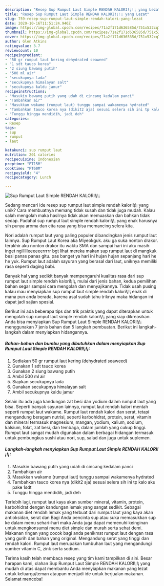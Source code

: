 ```yaml
---
description: "Resep Sup Rumput Laut Simple RENDAH KALORI!¡!¡ yang Lezat"
title: "Resep Sup Rumput Laut Simple RENDAH KALORI!¡!¡ yang Lezat"
slug: 759-resep-sup-rumput-laut-simple-rendah-kalori-yang-lezat
date: 2020-10-16T11:51:24.946Z
image: https://img-global.cpcdn.com/recipes/71a2f171d636585d/751x532cq70/sup-rumput-laut-simple-rendah-kalori-foto-resep-utama.jpg
thumbnail: https://img-global.cpcdn.com/recipes/71a2f171d636585d/751x532cq70/sup-rumput-laut-simple-rendah-kalori-foto-resep-utama.jpg
cover: https://img-global.cpcdn.com/recipes/71a2f171d636585d/751x532cq70/sup-rumput-laut-simple-rendah-kalori-foto-resep-utama.jpg
author: Glen Atkins
ratingvalue: 3.7
reviewcount: 10
recipeingredient:
- "50 gr rumput laut kering dehydrated seaweed"
- "1 sdt tauco korea"
- "2 siung bawang putih"
- "500 ml air"
- "secukupnya lada"
- "secukupnya himalayan salt"
- "secukupnya kaldu jamur"
recipeinstructions:
- "Masukin bawang putih yang udah di cincang kedalam panci"
- "Tambahkan air"
- "Masukkan wakame (rumput laut) tunggu sampai wakamenya hydrated"
- "Tambahkan tauco korea nya (dikit2 aja) sesuai selera sih ini tp kalo aku pake 1sdt"
- "Tunggu hingga mendidih, jadi deh"
categories:
- Resep
tags:
- sup
- rumput
- laut

katakunci: sup rumput laut 
nutrition: 201 calories
recipecuisine: Indonesian
preptime: "PT15M"
cooktime: "PT60M"
recipeyield: "4"
recipecategory: Lunch

---
```



![Sup Rumput Laut Simple RENDAH KALORI!¡!¡](https://img-global.cpcdn.com/recipes/71a2f171d636585d/751x532cq70/sup-rumput-laut-simple-rendah-kalori-foto-resep-utama.jpg)

Sedang mencari ide resep sup rumput laut simple rendah kalori!¡!¡ yang unik? Cara membuatnya memang tidak susah dan tidak juga mudah. Kalau salah mengolah maka hasilnya tidak akan memuaskan dan bahkan tidak sedap. Padahal sup rumput laut simple rendah kalori!¡!¡ yang enak harusnya sih punya aroma dan cita rasa yang bisa memancing selera kita.

Nori adalah rumput laut yang paling populer dibandingkan jenis rumput laut lainnya. Sup Rumput Laut Korea aka Miyeokguk. aku ga suka nonton drakor. terakhir aku nonton drakor itu waktu SMA dan sampai hari ini aku masih inget ngillllleeeeeerrrrr bgt lihat mereka makan sup rumput laut di mangkuk besi panas panas gitu. pas banget ya hari ini hujan hujan sepanjang hari he he yuk. Rumput laut adalah sayuran yang berasal dari laut, uniknya memiliki rasa seperti daging babi.

Banyak hal yang sedikit banyak mempengaruhi kualitas rasa dari sup rumput laut simple rendah kalori!¡!¡, mulai dari jenis bahan, kedua pemilihan bahan segar sampai cara mengolah dan menyajikannya. Tidak usah pusing kalau mau menyiapkan sup rumput laut simple rendah kalori!¡!¡ enak di mana pun anda berada, karena asal sudah tahu triknya maka hidangan ini dapat jadi sajian spesial.


Berikut ini ada beberapa tips dan trik praktis yang dapat diterapkan untuk mengolah sup rumput laut simple rendah kalori!¡!¡ yang siap dikreasikan. Anda bisa menyiapkan Sup Rumput Laut Simple RENDAH KALORI!¡!¡ menggunakan 7 jenis bahan dan 5 langkah pembuatan. Berikut ini langkah-langkah dalam menyiapkan hidangannya.

<!--inarticleads1-->

##### Bahan-bahan dan bumbu yang dibutuhkan dalam menyiapkan Sup Rumput Laut Simple RENDAH KALORI!¡!¡:

1. Sediakan 50 gr rumput laut kering (dehydrated seaweed)
1. Gunakan 1 sdt tauco korea
1. Gunakan 2 siung bawang putih
1. Ambil 500 ml air
1. Siapkan secukupnya lada
1. Gunakan secukupnya himalayan salt
1. Ambil secukupnya kaldu jamur


Selain itu ada juga kandungan zat besi dan yodium dalam rumput laut yang bisa. Seperti banyak sayuran lainnya, rumput laut rendah kalori mentah seperti rumput laut wakame. Rumput laut rendah kalori dan serat, tetapi mengandung beragam nutrisi, seperti karbohidrat, protein, serat, vitamin dan mineral termasuk magnesium, mangan, yodium, kalium, sodium, kalsium, folat, zat besi, dan tembaga, dalam jumlah yang cukup tinggi. Rumput laut sangat mudah digunakan dalam berbagai hidangan termasuk untuk pembungkus sushi atau nori, sup, salad dan juga untuk suplemen. 

<!--inarticleads2-->

##### Langkah-langkah menyiapkan Sup Rumput Laut Simple RENDAH KALORI!¡!¡:

1. Masukin bawang putih yang udah di cincang kedalam panci
1. Tambahkan air
1. Masukkan wakame (rumput laut) tunggu sampai wakamenya hydrated
1. Tambahkan tauco korea nya (dikit2 aja) sesuai selera sih ini tp kalo aku pake 1sdt
1. Tunggu hingga mendidih, jadi deh


Terlebih lagi, rumput laut kaya akan sumber mineral, vitamin, protein, karbohidrat dengan kandungan lemak yang sangat sedikit. Sebagai makanan diet rendah lemak yang terbuat dari rumput laut yang kaya akan antioksidan, serat dan Bagi Anda pencinta sup atau suka memasukkan sup ke dalam menu sehari-hari maka Anda juga dapat memenuhi keinginan untuk mengkonsumsi menu diet simple dan murah serta sehat demi. Makanan ringan yang cocok bagi anda penikmat rumput laut dengan rasa yang gurih dan bahan yang original. Mengandung serat yang tinggi dan rendah kalori. Rumput laut merupakan tumbuhan laut yang mengandungi sumber vitamin C, zink serta sodium. 

Terima kasih telah membaca resep yang tim kami tampilkan di sini. Besar harapan kami, olahan Sup Rumput Laut Simple RENDAH KALORI!¡!¡ yang mudah di atas dapat membantu Anda menyiapkan makanan yang lezat untuk keluarga/teman ataupun menjadi ide untuk berjualan makanan. Selamat mencoba!
